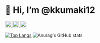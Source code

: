 # 👋 Hi, I’m @kkumaki12

<p align="left">
  <a href="http://twitter.com/k_kumaki_">
    <img height="20" src="https://img.shields.io/twitter/follow/k_kumaki_?label=Twitter&logo=twitter&style=flat" />
  </a>
  <a href="http://qiita.com/kensuke_kumaki">
    <img height="20" src="https://qiita-badge.apiapi.app/s/kensuke_kumaki/posts.svg" />
  </a>
  <//qiita.com/kensuke_kumaki">
    <img height="20" src="https://qiita-badge.apiapi.app/s/kensuke_kumaki/contributions.svg" />
  </a>
</p>

[![Top Langs](https://github-readme-stats.vercel.app/api/top-langs/?username=kkumaki12&layout=compact)](https://github.com/kkumaki12/github-readme-stats)
![Anurag's GitHub stats](https://github-readme-stats.vercel.app/api?username=kkumaki12&count_private=true)
